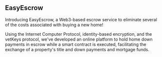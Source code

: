 ## EasyEscrow

Introducing EasyEscrow, a Web3-based escrow service to eliminate several of the costs associated with buying a new home!

Using the Internet Computer Protocol, identity-based encryption, and the vetKeys protocol, we've developed an online platform to hold home down payments in escrow while a smart contract is executed, facilitating the exchange of a property's title and down payments and mortgage funds.